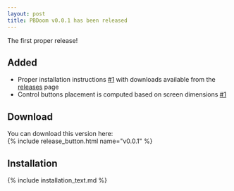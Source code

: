 ```yaml
---
layout: post
title: PBDoom v0.0.1 has been released
---
```

The first proper release!

## Added

- Proper installation instructions [#1](https://github.com/imustafin/pbdoom/issues/1)
with downloads available from the [releases](https://github.com/imustafin/pbdoom/releases)
page
- Control buttons placement is computed based on screen dimensions [#1](https://github.com/imustafin/pbdoom/issues/1)

<!-- excerpt -->

## Download
You can download this version here:<br>{% include release_button.html
  name="v0.0.1"
%}

## Installation
{% include installation_text.md %}
